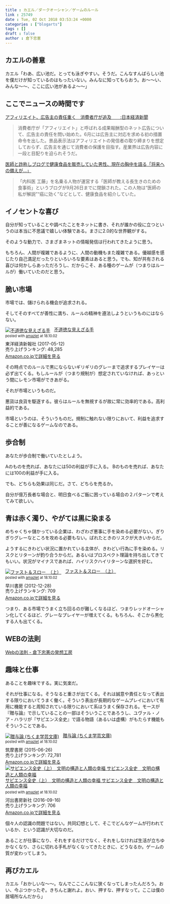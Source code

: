 ```yaml
---
title : カエル／ダークオーシャン／ゲームのルール
link : 25749
date : Tue, 02 Oct 2018 03:53:24 +0000
categories : ["blogarts"]
tags : []
draft : false
author : 倉下忠憲
---
```


<h2>カエルの善意</h2>

カエル「わあ、広い池だ。とっても泳ぎやすい。そうだ。こんなすんばらしい池を僕だけが知っているのはもったいない。みんなに知ってもらおう。お〜〜い、みんな〜〜、ここに広い池があるよ〜〜」

<h2>ここでニュースの時間です</h2>

<a href="https://www.nikkei.com/article/DGXMZO35777700W8A920C1TCJ000/">アフィリエイト、広告主の責任重く　消費者庁が追及　　:日本経済新聞</a>

<blockquote>
消費者庁が「アフィリエイト」と呼ばれる成果報酬型のネット広告について、広告主の責任を問い始めた。6月には広告主に対応を求める初の措置命令を出した。景品表示法はアフィリエイトの発信者の取り締まりを想定しておらず、広告主を通じて消費者の保護を目指す。産業界は広告内容に一段と目配りを迫られそうだ。
</blockquote>

<a href="https://www.buzzfeed.com/jp/seiichirokuchiki/ishi-sasho-blog-uragawa">医師と詐称しブログで健康食品を販売していた男性、現在の胸中を語る「将来への備えが…」</a>

<blockquote>
「内科医 工藤」を名乗る人物が運営する「医師が教える長生きのための食事術」というブログが9月26日までに閉鎖された。この人物は“医師の私が解説”“癌に効く”などとして、健康食品を紹介していた。
</blockquote>

<h2>イノセントな喜び</h2>

自分が知っていることや調べたことをネットに書き、それが誰かの役に立つというのは本当に不思議で嬉しい体験である。まさに2.0的な世界観がする。

そのような動力で、さまざまネットの情報発信は行われてきたように思う。

もちろん、人間が複雑であるように、人間の動機もまた複雑である。優越感を感じたり自己満足だったりといろいろな要素はあると思う。でも、知が共有される喜びは何かしらあっただろうし、だからこそ、ある種のゲームが（つまりはルールが）働いていたのだと思う。

<h2>脆い市場</h2>

市場では、儲けられる機会が追求される。

そしてそのすべてが善性に満ち、ルールの精神を遵法しようというものにはならない。

<div class="amazlet-box" style="margin-bottom:0px;"><div class="amazlet-image" style="float:left;margin:0px 12px 1px 0px;"><a href="http://www.amazon.co.jp/exec/obidos/ASIN/B071D4NMLK/rashita1000-22/ref=nosim/" name="amazletlink" target="_blank"><img src="https://images-fe.ssl-images-amazon.com/images/I/61W-lAubY3L._SL160_.jpg" alt="不道徳な見えざる手" style="border: none;" /></a></div><div class="amazlet-info" style="line-height:120%; margin-bottom: 10px"><div class="amazlet-name" style="margin-bottom:10px;line-height:120%"><a href="http://www.amazon.co.jp/exec/obidos/ASIN/B071D4NMLK/rashita1000-22/ref=nosim/" name="amazletlink" target="_blank">不道徳な見えざる手</a><div class="amazlet-powered-date" style="font-size:80%;margin-top:5px;line-height:120%">posted with <a href="http://www.amazlet.com/" title="amazlet" target="_blank">amazlet</a> at 18.10.02</div></div><div class="amazlet-detail">東洋経済新報社 (2017-05-12)<br />売り上げランキング: 48,285<br /></div><div class="amazlet-sub-info" style="float: left;"><div class="amazlet-link" style="margin-top: 5px"><a href="http://www.amazon.co.jp/exec/obidos/ASIN/B071D4NMLK/rashita1000-22/ref=nosim/" name="amazletlink" target="_blank">Amazon.co.jpで詳細を見る</a></div></div></div><div class="amazlet-footer" style="clear: left"></div></div>

その時点でのルールで黒にならないギリギリのグレーまで追求するプレイヤーは必ず出てくる。もしルールが（つまり規制が）想定されていなければ、あっという間にレモン市場ができあがる。

それが市場というものだ。

悪貨は良貨を駆逐する。彼らはルールを無視するが故に常に効率的である。高利益的である。

市場というのは、そういうものだ。規制に触れない限りにおいて、利益を追求することが善になるゲームなのである。

<h2>歩合制</h2>

あなたが歩合制で働いていたとしよう。

Aのものを売れば、あなたには50の利益が手に入る。
Bのものを売れば、あなたには100の利益が手に入る。

でも、どちらも効果は同じだ。さて、どちらを売るか。

自分が億万長者な場合と、明日食べるご飯に困っている場合の２パターンで考えてみて欲しい。

<h2>青は赤く濁り、やがては黒に染まる</h2>

めちゃくちゃ儲かっている企業は、わざわざ悪事に手を染める必要がない。ぎりぎりグレーなところを攻める必要もない。ばれたときのリスクが大きいからだ。

ようするにきわどい状況に置かれている主体が、きわどい行為に手を染める。リスクとリターンが釣り合うからだ。あるいはプロスペクト理論を持ち出してきてもいい。状況がマイナスであれば、ハイリスクハイリターンな選択を好む。

<div class="amazlet-box" style="margin-bottom:0px;"><div class="amazlet-image" style="float:left;margin:0px 12px 1px 0px;"><a href="http://www.amazon.co.jp/exec/obidos/ASIN/B00ARDNMEQ/rashita1000-22/ref=nosim/" name="amazletlink" target="_blank"><img src="https://images-fe.ssl-images-amazon.com/images/I/41IqC6GZA7L._SL160_.jpg" alt="ファスト＆スロー　（上）" style="border: none;" /></a></div><div class="amazlet-info" style="line-height:120%; margin-bottom: 10px"><div class="amazlet-name" style="margin-bottom:10px;line-height:120%"><a href="http://www.amazon.co.jp/exec/obidos/ASIN/B00ARDNMEQ/rashita1000-22/ref=nosim/" name="amazletlink" target="_blank">ファスト＆スロー　（上）</a><div class="amazlet-powered-date" style="font-size:80%;margin-top:5px;line-height:120%">posted with <a href="http://www.amazlet.com/" title="amazlet" target="_blank">amazlet</a> at 18.10.02</div></div><div class="amazlet-detail">早川書房 (2012-12-28)<br />売り上げランキング: 709<br /></div><div class="amazlet-sub-info" style="float: left;"><div class="amazlet-link" style="margin-top: 5px"><a href="http://www.amazon.co.jp/exec/obidos/ASIN/B00ARDNMEQ/rashita1000-22/ref=nosim/" name="amazletlink" target="_blank">Amazon.co.jpで詳細を見る</a></div></div></div><div class="amazlet-footer" style="clear: left"></div></div>

つまり、ある市場でうまく立ち回るのが難しくなるほど、つまりレッドオーシャン化してくるほど、グレーなプレイヤーが増えてくる。もちろん、そこから黒化する人も出てくる。

<h2>WEBの法則</h2>

<a href="https://scrapbox.io/rashitamemo/Web%E3%81%AE%E6%B3%95%E5%89%87">Webの法則 - 倉下忠憲の発想工房</a>

<h2>趣味と仕事</h2>

あることを趣味でする。実に気楽だ。

それが仕事になる。そうなると重さが出てくる。それは誠意や責任となって表出する限りにおいてうまく働く。そういう表出が長期的なゲームプレイにおいて有用に機能すると周知されている限りにおいて系はうまく保存される。モースが『贈与論』で示していることの一部はそういうことであろうし、ユヴァル・ノア・ハラリが『サピエンス全史』で語る物語（あるいは虚構）がもたらす機能もそういうことである。

<div class="amazlet-box" style="margin-bottom:0px;"><div class="amazlet-image" style="float:left;margin:0px 12px 1px 0px;"><a href="http://www.amazon.co.jp/exec/obidos/ASIN/B0105DMUQ8/rashita1000-22/ref=nosim/" name="amazletlink" target="_blank"><img src="https://images-fe.ssl-images-amazon.com/images/I/41O6KHU6JrL._SL160_.jpg" alt="贈与論 (ちくま学芸文庫)" style="border: none;" /></a></div><div class="amazlet-info" style="line-height:120%; margin-bottom: 10px"><div class="amazlet-name" style="margin-bottom:10px;line-height:120%"><a href="http://www.amazon.co.jp/exec/obidos/ASIN/B0105DMUQ8/rashita1000-22/ref=nosim/" name="amazletlink" target="_blank">贈与論 (ちくま学芸文庫)</a><div class="amazlet-powered-date" style="font-size:80%;margin-top:5px;line-height:120%">posted with <a href="http://www.amazlet.com/" title="amazlet" target="_blank">amazlet</a> at 18.10.02</div></div><div class="amazlet-detail">筑摩書房 (2015-06-26)<br />売り上げランキング: 72,781<br /></div><div class="amazlet-sub-info" style="float: left;"><div class="amazlet-link" style="margin-top: 5px"><a href="http://www.amazon.co.jp/exec/obidos/ASIN/B0105DMUQ8/rashita1000-22/ref=nosim/" name="amazletlink" target="_blank">Amazon.co.jpで詳細を見る</a></div></div></div><div class="amazlet-footer" style="clear: left"></div></div>

<div class="amazlet-box" style="margin-bottom:0px;"><div class="amazlet-image" style="float:left;margin:0px 12px 1px 0px;"><a href="http://www.amazon.co.jp/exec/obidos/ASIN/B01LW7JZLC/rashita1000-22/ref=nosim/" name="amazletlink" target="_blank"><img src="https://images-fe.ssl-images-amazon.com/images/I/51oln4ozM0L._SL160_.jpg" alt="サピエンス全史（上）　文明の構造と人類の幸福 サピエンス全史　文明の構造と人類の幸福" style="border: none;" /></a></div><div class="amazlet-info" style="line-height:120%; margin-bottom: 10px"><div class="amazlet-name" style="margin-bottom:10px;line-height:120%"><a href="http://www.amazon.co.jp/exec/obidos/ASIN/B01LW7JZLC/rashita1000-22/ref=nosim/" name="amazletlink" target="_blank">サピエンス全史（上）　文明の構造と人類の幸福 サピエンス全史　文明の構造と人類の幸福</a><div class="amazlet-powered-date" style="font-size:80%;margin-top:5px;line-height:120%">posted with <a href="http://www.amazlet.com/" title="amazlet" target="_blank">amazlet</a> at 18.10.02</div></div><div class="amazlet-detail">河出書房新社 (2016-09-16)<br />売り上げランキング: 706<br /></div><div class="amazlet-sub-info" style="float: left;"><div class="amazlet-link" style="margin-top: 5px"><a href="http://www.amazon.co.jp/exec/obidos/ASIN/B01LW7JZLC/rashita1000-22/ref=nosim/" name="amazletlink" target="_blank">Amazon.co.jpで詳細を見る</a></div></div></div><div class="amazlet-footer" style="clear: left"></div></div>

個々人の認識の問題ではない。共同幻想として、そこでどんなゲームが行われているか、という認識が大切なのだ。

あることが仕事になり、それをするだけでなく、それをしなければ生活が立ちゆかなくなり、さらに切れる手札がなくなってきたときに、どうなるか。ゲームの質が変わってしまう。

<h2>再びカエル</h2>

カエル「おかしいな〜〜。なんでこここんなに狭くなってしまったんだろう。おい、今ぶつかったぞ。きちんと謝れよ。おい、押すな、押すなって。ここは僕の居場所なんだから」